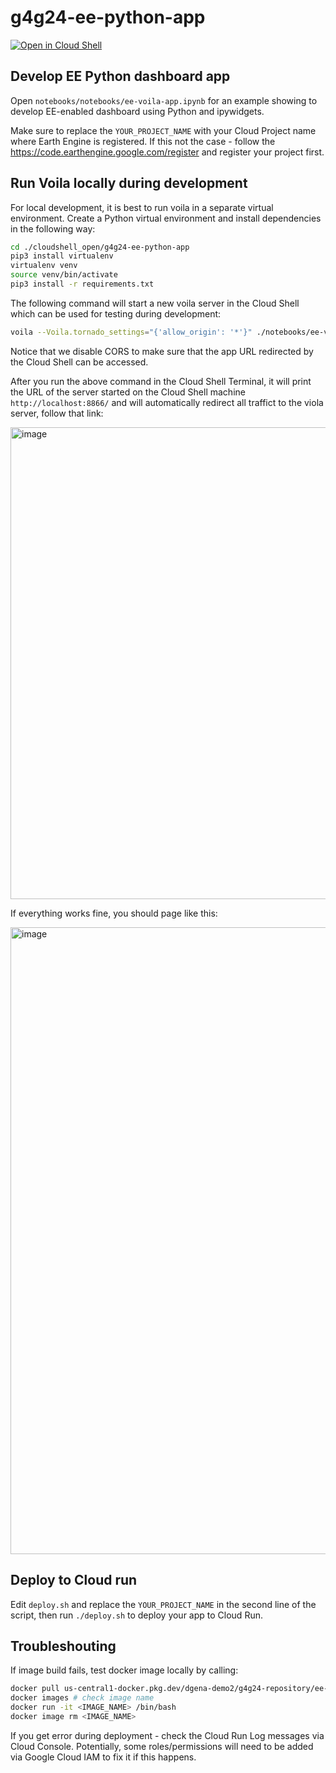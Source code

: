 # g4g24-ee-python-app


[![Open in Cloud Shell](https://gstatic.com/cloudssh/images/open-btn.svg)](https://shell.cloud.google.com/cloudshell/editor?cloudshell_git_repo=https://github.com/gena/g4g24-ee-python-app.git)

## Develop EE Python dashboard app

Open `notebooks/notebooks/ee-voila-app.ipynb` for an example showing to develop EE-enabled dashboard using Python and ipywidgets.

Make sure to replace the `YOUR_PROJECT_NAME` with your Cloud Project name where Earth Engine is registered. If this not the case - follow the https://code.earthengine.google.com/register and register your project first. 

## Run Voila locally during development

For local development, it is best to run voila in a separate virtual environment. Create a Python virtual environment and install dependencies in the following way:

```bash
cd ./cloudshell_open/g4g24-ee-python-app
pip3 install virtualenv
virtualenv venv
source venv/bin/activate
pip3 install -r requirements.txt 
```

The following command will start a new voila server in the Cloud Shell which can be used for testing during development:

```bash
voila --Voila.tornado_settings="{'allow_origin': '*'}" ./notebooks/ee-voila-app.ipynb
```

Notice that we disable CORS to make sure that the app URL redirected by the Cloud Shell can be accessed.

After you run the above command in the Cloud Shell Terminal, it will print the URL of the server started on the Cloud Shell machine `http://localhost:8866/` and will automatically redirect all traffict to the viola server, follow that link:

<img width="755" alt="image" src="https://github.com/user-attachments/assets/3b194ea4-f903-4ccc-ba05-38cc67701bf3">

If everything works fine, you should page like this:

<img width="1003" alt="image" src="https://github.com/user-attachments/assets/994be2b3-c3ee-4839-839b-39a2b7a6f2a0">

## Deploy to Cloud run

Edit `deploy.sh` and replace the `YOUR_PROJECT_NAME` in the second line of the script, then run `./deploy.sh` to deploy your app to Cloud Run.

## Troubleshouting 

If image build fails, test docker image locally by calling:

```bash
docker pull us-central1-docker.pkg.dev/dgena-demo2/g4g24-repository/ee-python-app:latest
docker images # check image name
docker run -it <IMAGE_NAME> /bin/bash
docker image rm <IMAGE_NAME>
```

If you get error during deployment - check the Cloud Run Log messages via Cloud Console. Potentially, some roles/permissions will need to be added via Google Cloud IAM to fix it if this happens. 
